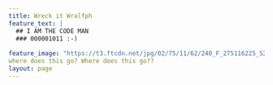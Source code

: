 ```yaml
---
title: Wreck it Wralfph
feature_text: |
  ## I AM THE CODE MAN
  ### 000001011 :-)
  
feature_image: "https://t3.ftcdn.net/jpg/02/75/11/62/240_F_275116225_S2XrhT1A0cNUIFtUHouAfX4MMg0cKnfd.jpg"
where does this go? Where does this go??
layout: page
---
```

